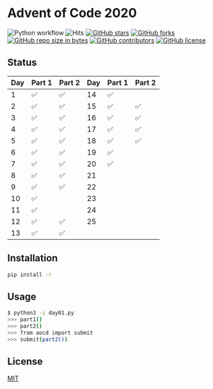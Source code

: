 # Advent of Code 2020
![Python workflow](https://github.com/JnxF/advent-of-code-2020/workflows/Python%20workflow/badge.svg)
![Hits](https://visitor-badge.glitch.me/badge?page_id=jnxf._advent-of-code-2020)
[![GitHub stars](https://img.shields.io/github/stars/JnxF/advent-of-code-2020.svg)](https://GitHub.com/JnxF/advent-of-code-2020/stargazers/)
[![GitHub forks](https://img.shields.io/github/forks/JnxF/advent-of-code-2020.svg)](https://GitHub.com/JnxF/advent-of-code-2020/network/)
[![GitHub repo size in bytes](https://img.shields.io/github/repo-size/JnxF/advent-of-code-2020.svg)](https://github.com/JnxF/advent-of-code-2020)
[![GitHub contributors](https://img.shields.io/github/contributors/JnxF/advent-of-code-2020.svg)](https://GitHub.com/JnxF/advent-of-code-2020/graphs/contributors/)
[![GitHub license](http://img.shields.io/github/license/JnxF/advent-of-code-2020.svg)](https://github.com/JnxF/advent-of-code-2020/blob/master/LICENSE)

## Status
| Day | Part 1             | Part 2             | Day | Part 1             | Part 2             |
| --- | ------------------ | ------------------ | --- | ------------------ | ------------------ |
| 1   | :white_check_mark: | :white_check_mark: | 14  | :white_check_mark: |                    |
| 2   | :white_check_mark: | :white_check_mark: | 15  | :white_check_mark: | :white_check_mark: |
| 3   | :white_check_mark: | :white_check_mark: | 16  | :white_check_mark: | :white_check_mark: |
| 4   | :white_check_mark: | :white_check_mark: | 17  | :white_check_mark: | :white_check_mark: |
| 5   | :white_check_mark: | :white_check_mark: | 18  | :white_check_mark: | :white_check_mark: |
| 6   | :white_check_mark: | :white_check_mark: | 19  | :white_check_mark: |                    |
| 7   | :white_check_mark: | :white_check_mark: | 20  | :white_check_mark: |                    |
| 8   | :white_check_mark: | :white_check_mark: | 21  |                    |                    |
| 9   | :white_check_mark: | :white_check_mark: | 22  |                    |                    |
| 10  | :white_check_mark: |                    | 23  |                    |                    |
| 11  | :white_check_mark: |                    | 24  |                    |                    |
| 12  | :white_check_mark: | :white_check_mark: | 25  |                    |                    |
| 13  | :white_check_mark: | :white_check_mark: |     |                    |                    |


## Installation

```bash
pip install -r
```

## Usage

```bash
$ python3 -i day01.py
>>> part1()
>>> part2()
>>> from aocd import submit
>>> submit(part2())
```

## License
[MIT](https://choosealicense.com/licenses/mit/)